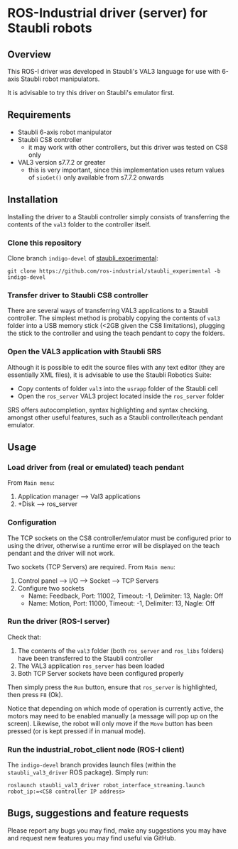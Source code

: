 # ROS-Industrial driver (server) for Staubli robots

## Overview

This ROS-I driver was developed in Staubli's VAL3 language for use with 6-axis Staubli robot manipulators.

It is advisable to try this driver on Staubli's emulator first.


## Requirements

* Staubli 6-axis robot manipulator
* Staubli CS8 controller
  * it may work with other controllers, but this driver was tested on CS8 only
* VAL3 version s7.7.2 or greater
  * this is very important, since this implementation uses return values of `sioGet()`
    only available from s7.7.2 onwards


## Installation

Installing the driver to a Staubli controller simply consists of transferring the contents of the `val3` folder to the controller itself.

### Clone this repository

Clone branch `indigo-devel` of [staubli_experimental](https://github.com/ros-industrial/staubli_experimental):

```shell
git clone https://github.com/ros-industrial/staubli_experimental -b indigo-devel
```

### Transfer driver to Staubli CS8 controller

There are several ways of transferring VAL3 applications to a Staubli controller.
The simplest method is probably copying the contents of `val3` folder into a USB memory stick (<2GB given the CS8 limitations), plugging the stick to the controller and using the teach pendant to copy the folders.

### Open the VAL3 application with Staubli SRS

Although it is possible to edit the source files with any text editor (they are essentially XML files), it is advisable to use the Staubli Robotics Suite:

* Copy contents of folder `val3` into the `usrapp` folder of the Staubli cell
* Open the `ros_server` VAL3 project located inside the `ros_server` folder

SRS offers autocompletion, syntax highlighting and syntax checking, amongst other useful features, such as a Staubli controller/teach pendant emulator.


## Usage

### Load driver from (real or emulated) teach pendant

From `Main menu`:

1. Application manager --> Val3 applications
2. +Disk --> ros_server

### Configuration

The TCP sockets on the CS8 controller/emulator must be configured prior to using the driver, otherwise a runtime error will be displayed on the teach pendant and the driver will not work.

Two sockets (TCP Servers) are required. From `Main menu`:

1. Control panel --> I/O --> Socket --> TCP Servers
2. Configure two sockets
   * Name: Feedback, Port: 11002, Timeout: -1, Delimiter: 13, Nagle: Off
   * Name: Motion, Port: 11000, Timeout: -1, Delimiter: 13, Nagle: Off

### Run the driver (ROS-I server)

Check that:

1. The contents of the `val3` folder (both `ros_server` and `ros_libs` folders)
have been transferred to the Staubli controller
2. The VAL3 application `ros_server` has been loaded
3. Both TCP Server sockets have been configured properly

Then simply press the `Run` button, ensure that `ros_server` is highlighted, then press `F8` (Ok).

Notice that depending on which mode of operation is currently active, the motors may need to be enabled manually (a message will pop up on the screen).
Likewise, the robot will only move if the `Move` button has been pressed (or is kept pressed if in manual mode).

### Run the industrial_robot_client node (ROS-I client)

The `indigo-devel` branch provides launch files (within the `staubli_val3_driver` ROS package). Simply run:

```shell
roslaunch staubli_val3_driver robot_interface_streaming.launch robot_ip:=<CS8 controller IP address>
```

## Bugs, suggestions and feature requests

Please report any bugs you may find, make any suggestions you may have and request new features you may find useful via GitHub.
